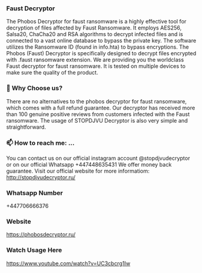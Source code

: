### Faust Decryptor
The Phobos Decryptor for faust ransomware is a highly effective tool for decryption of files affected by Faust Ransomware. It employs AES256, Salsa20, ChaCha20 and RSA algorithms to decrypt infected files and is connected to a vast online database to bypass the private key. The software utilizes the Ransomware ID (found in info.hta) to bypass encryptions. The Phobos (Faust) Decryptor is specifically designed to decrypt files encrypted with .faust ransomware extension. We are providing you the worldclass Faust decryptor for faust ransomware. It is tested on multiple devices to make sure the quality of the product.

### 💬 Why Choose us?
There are no alternatives to the phobos decryptor for faust ransomware, which comes with a full refund guarantee. Our decryptor has received more than 100 genuine positive reviews from customers infected with the Faust ransomware. The usage of STOPDJVU Decryptor is also very simple and straightforward.

### 📫 How to reach me: ...
You can contact us on our official instagram account @stopdjvudecryptor or on our official Whatsapp +447448635431 We offer money back guarantee. Visit our official website for more informatiom: http://stopdjvudecryptor.ru/

### Whatsapp Number
 +447706666376
### Website
https://phobosdecryptor.ru/
### Watch Usage Here
https://www.youtube.com/watch?v=UC3cbcrg1Iw
